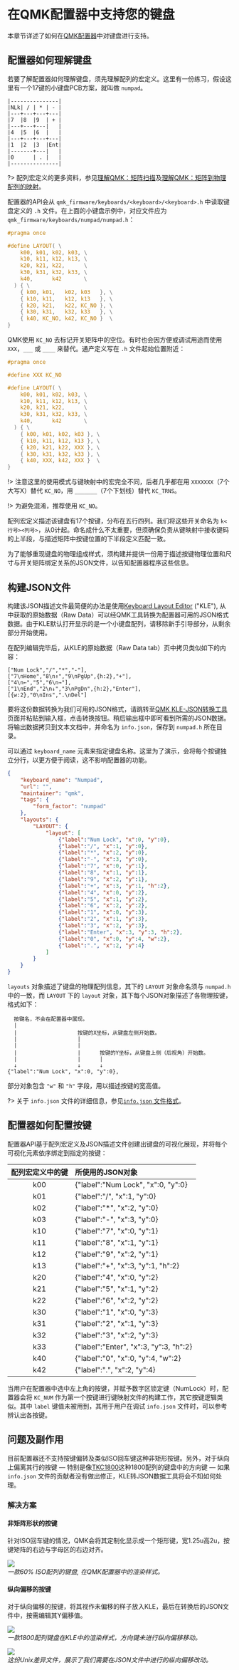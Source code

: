 # 在QMK配置器中支持您的键盘

<!---
  original document: 0.15.12:docs/reference_configurator_support.md
  git diff 0.15.12 HEAD -- docs/reference_configurator_support.md | cat
-->

本章节详述了如何在[QMK配置器](https://config.qmk.fm/)中对键盘进行支持。


## 配置器如何理解键盘

若要了解配置器如何理解键盘，须先理解配列的宏定义。这里有一份练习，假设这里有一个17键的小键盘PCB方案，就叫做 `numpad`。

```
|---------------|
|NLk| / | * | - |
|---+---+---+---|
|7  |8  |9  | + |
|---+---+---|   |
|4  |5  |6  |   |
|---+---+---+---|
|1  |2  |3  |Ent|
|-------+---|   |
|0      | . |   |
|---------------|
```

?> 配列宏定义的更多资料，参见[理解QMK：矩阵扫描](zh-cn/understanding_qmk.md?id=matrix-scanning)及[理解QMK：矩阵到物理配列的映射](zh-cn/understanding_qmk.md?id=matrix-to-physical-layout-map)。

配置器的API会从 `qmk_firmware/keyboards/<keyboard>/<keyboard>.h` 中读取键盘定义的 `.h` 文件。在上面的小键盘示例中，对应文件应为 `qmk_firmware/keyboards/numpad/numpad.h`：

```c
#pragma once

#define LAYOUT( \
    k00, k01, k02, k03, \
    k10, k11, k12, k13, \
    k20, k21, k22,      \
    k30, k31, k32, k33, \
    k40,      k42       \
  ) { \
    { k00, k01,   k02, k03   }, \
    { k10, k11,   k12, k13   }, \
    { k20, k21,   k22, KC_NO }, \
    { k30, k31,   k32, k33   }, \
    { k40, KC_NO, k42, KC_NO }  \
}
```

QMK使用 `KC_NO` 去标记开关矩阵中的空位。有时也会因方便或调试用途而使用 `XXX`，`___` 或 `____` 来替代。通产定义写在 `.h` 文件起始位置附近：

```c
#pragma once

#define XXX KC_NO

#define LAYOUT( \
    k00, k01, k02, k03, \
    k10, k11, k12, k13, \
    k20, k21, k22,      \
    k30, k31, k32, k33, \
    k40,      k42       \
  ) { \
    { k00, k01, k02, k03 }, \
    { k10, k11, k12, k13 }, \
    { k20, k21, k22, XXX }, \
    { k30, k31, k32, k33 }, \
    { k40, XXX, k42, XXX }  \
}
```

!> 注意这里的使用模式与键映射中的宏完全不同，后者几乎都在用 `XXXXXXX`（7个大写X）替代 `KC_NO`，用 `_______`（7个下划线）替代 `KC_TRNS`。

!> 为避免混淆，推荐使用 `KC_NO`。

配列宏定义描述该键盘有17个按键，分布在五行四列。我们将这些开关命名为 `k<行号><列号>`，从0计起。命名成什么不太重要，但须确保负责从键映射中接收键码的上半段，与描述矩阵中按键位置的下半段定义匹配一致。

为了能够重现键盘的物理组成样式，须构建并提供一份用于描述按键物理位置和尺寸与开关矩阵绑定关系的JSON文件，以告知配置器程序这些信息。

## 构建JSON文件

构建该JSON描述文件最简便的办法是使用[Keyboard Layout Editor](https://www.keyboard-layout-editor.com/) ("KLE"), 从中获取的原始数据（Raw Data）可以经QMK工具转换为配置器可用的JSON格式数据。由于KLE默认打开显示的是一个小键盘配列，请移除新手引导部分，从剩余部分开始使用。

在配列编辑完毕后，从KLE的原始数据（Raw Data tab）页中拷贝类似如下的内容：

```
["Num Lock","/","*","-"],
["7\nHome","8\n↑","9\nPgUp",{h:2},"+"],
["4\n←","5","6\n→"],
["1\nEnd","2\n↓","3\nPgDn",{h:2},"Enter"],
[{w:2},"0\nIns",".\nDel"]
```

要将这份数据转换为我们可用的JSON格式，请跳转至[QMK KLE-JSON转换工具](https://qmk.fm/converter/)页面并粘贴到输入框，点击转换按钮。稍后输出框中即可看到所需的JSON数据。将输出数据拷贝到文本文档中，并命名为 `info.json`，保存到 `numpad.h` 所在目录。

可以通过 `keyboard_name` 元素来指定键盘名称。这里为了演示，会将每个按键独立分行，以更方便于阅读，这不影响配置器的功能。

```json
{
    "keyboard_name": "Numpad",
    "url": "",
    "maintainer": "qmk",
    "tags": {
        "form_factor": "numpad"
    },
    "layouts": {
        "LAYOUT": {
            "layout": [
                {"label":"Num Lock", "x":0, "y":0},
                {"label":"/", "x":1, "y":0},
                {"label":"*", "x":2, "y":0},
                {"label":"-", "x":3, "y":0},
                {"label":"7", "x":0, "y":1},
                {"label":"8", "x":1, "y":1},
                {"label":"9", "x":2, "y":1},
                {"label":"+", "x":3, "y":1, "h":2},
                {"label":"4", "x":0, "y":2},
                {"label":"5", "x":1, "y":2},
                {"label":"6", "x":2, "y":2},
                {"label":"1", "x":0, "y":3},
                {"label":"2", "x":1, "y":3},
                {"label":"3", "x":2, "y":3},
                {"label":"Enter", "x":3, "y":3, "h":2},
                {"label":"0", "x":0, "y":4, "w":2},
                {"label":".", "x":2, "y":4}
            ]
        }
    }
}
```

`layouts` 对象描述了键盘的物理配列信息，其下的 `LAYOUT` 对象命名须与 `numpad.h` 中的一致，而 `LAYOUT` 下的 `layout` 对象，其下每个JSON对象描述了各物理按键，格式如下：

```
  按键名，不会在配置器中展现。
  |
  |                   按键的X坐标，从键盘左侧开始数。
  |                   |
  |                   |
  |                   |      按键的Y坐标，从键盘上侧（后视角）开始数。
  |                   |      |
  ↓                   ↓      ↓
{"label":"Num Lock", "x":0, "y":0},
```

部分对象包含 `"w"` 和 `"h"` 字段，用以描述按键的宽高值。

?> 关于 `info.json` 文件的详细信息，参见[`info.json` 文件格式](zh-cn/reference_info_json)。


## 配置器如何配置按键

配置器API基于配列宏定义及JSON描述文件创建出键盘的可视化展现，并将每个可视化元素依序绑定到指定的按键：

配列宏定义中的键 | 所使用的JSON对象
:---: | :----
k00   | {"label":"Num Lock", "x":0, "y":0}
k01   | {"label":"/", "x":1, "y":0}
k02   | {"label":"*", "x":2, "y":0}
k03   | {"label":"-", "x":3, "y":0}
k10   | {"label":"7", "x":0, "y":1}
k11   | {"label":"8", "x":1, "y":1}
k12   | {"label":"9", "x":2, "y":1}
k13   | {"label":"+", "x":3, "y":1, "h":2}
k20   | {"label":"4", "x":0, "y":2}
k21   | {"label":"5", "x":1, "y":2}
k22   | {"label":"6", "x":2, "y":2}
k30   | {"label":"1", "x":0, "y":3}
k31   | {"label":"2", "x":1, "y":3}
k32   | {"label":"3", "x":2, "y":3}
k33   | {"label":"Enter", "x":3, "y":3, "h":2}
k40   | {"label":"0", "x":0, "y":4, "w":2}
k42   | {"label":".", "x":2, "y":4}

当用户在配置器中选中左上角的按键，并赋予数字区锁定键（NumLock）时，配置器会将 `KC_NUM` 作为第一个按键进行键映射文件的构建工作，其它按键逻辑类似。其中 `label` 键值未被用到，其用于用户在调试 `info.json` 文件时，可以参考辨认出各按键。


## 问题及副作用

目前配置器还不支持按键偏转及类似ISO回车键这种非矩形按键。另外，对于纵向上偏离其行的按键 &mdash; 特别是像[TKC1800](https://github.com/qmk/qmk_firmware/tree/4ac48a61a66206beaf2fdd5f2939d8bbedd0004c/keyboards/tkc1800/)这种1800配列的键盘中的方向键 &mdash; 如果 `info.json` 文件的贡献者没有做出修正，KLE转JSON数据工具将会不知如何处理。

### 解决方案

#### 非矩阵形状的按键

针对ISO回车键的情况，QMK会将其定制化显示成一个矩形键，宽1.25u高2u，按键矩阵的右边与字母区的右边对齐。

![](https://i.imgur.com/JKngtTw.png)  
*一款60% ISO配列的键盘, 在QMK配置器中的渲染样式。*

#### 纵向偏移的按键

对于纵向偏移的按键，将其视作未偏移的样子放入KLE，最后在转换后的JSON文件中，按需编辑其Y偏移值。

![](https://i.imgur.com/fmDvDzR.png)  
*一款1800配列键盘在KLE中的渲染样式，方向键未进行纵向偏移移动。*

![](https://i.imgur.com/8beYMBR.png)  
*这份Unix差异文件，展示了我们需要在JSON文件中进行的纵向偏移改动。*
